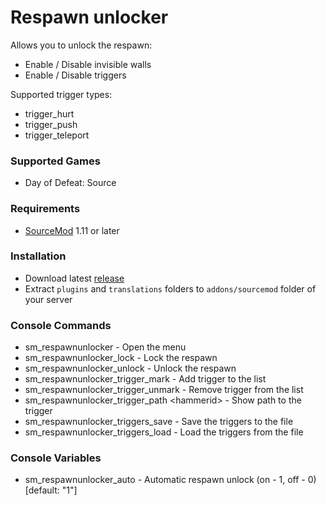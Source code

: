# Respawn unlocker

Allows you to unlock the respawn:

* Enable / Disable invisible walls
* Enable / Disable triggers

Supported trigger types:

* trigger_hurt
* trigger_push
* trigger_teleport

### Supported Games

* Day of Defeat: Source

### Requirements

* [SourceMod](https://www.sourcemod.net) 1.11 or later

### Installation

* Download latest [release](https://github.com/dronelektron/respawn-unlocker/releases)
* Extract `plugins` and `translations` folders to `addons/sourcemod` folder of your server

### Console Commands

* sm_respawnunlocker - Open the menu
* sm_respawnunlocker_lock - Lock the respawn
* sm_respawnunlocker_unlock - Unlock the respawn
* sm_respawnunlocker_trigger_mark - Add trigger to the list
* sm_respawnunlocker_trigger_unmark - Remove trigger from the list
* sm_respawnunlocker_trigger_path &lt;hammerid&gt; - Show path to the trigger
* sm_respawnunlocker_triggers_save - Save the triggers to the file
* sm_respawnunlocker_triggers_load - Load the triggers from the file

### Console Variables

* sm_respawnunlocker_auto - Automatic respawn unlock (on - 1, off - 0) [default: "1"]
